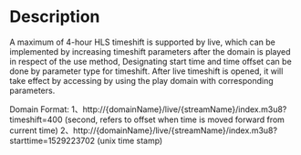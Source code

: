 # Description

A maximum of 4-hour HLS timeshift is supported by live, which can be implemented by increasing timeshift parameters after the domain is played in respect of the use method,
Designating start time and time offset can be done by parameter type for timeshift. After live timeshift is opened, it will take effect by accessing by using the play domain with corresponding parameters.

Domain Format:
1、http://{domainName}/live/{streamName}/index.m3u8?timeshift=400 (second, refers to offset when time is moved forward from current time)
2、http://{domainName}/live/{streamName}/index.m3u8?starttime=1529223702 (unix time stamp)

